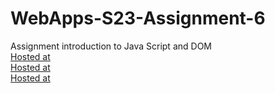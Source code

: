 
# WebApps-S23-Assignment-6
Assignment introduction to Java Script and DOM<br>
[Hosted at](https://44-563-web-apps-s23.github.io/44563-webapps-s23-assignment6-Chandrapriya2613/painter.html)<br>
[Hosted at](https://44-563-web-apps-s23.github.io/44563-webapps-s23-assignment6-Chandrapriya2613/conversions.html)<br>
[Hosted at](https://44-563-web-apps-s23.github.io/44563-webapps-s23-assignment6-Chandrapriya2613/candy.html)